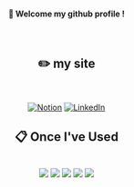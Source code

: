 <div align="center"> 

<!-- ![header](https://capsule-render.vercel.app/api?type=cylinder&color=f9bf52&height=150&section=header&text=mksoo&fontColor=000000&fontSize=70&animation=fadeIn&fontAlignY=55&desc=%20&descAlignY=62&descAlign=62) -->
  
####  :wave: Welcome my github profile ! 
   <br/>
   
## :pencil2: my site
 
  <br/>
  
[![Notion](https://img.shields.io/badge/Notion-%23000000.svg?style=for-the-badge&logo=notion&logoColor=white)](https://mksoo.notion.site/25cf2913e10846f2872ae866beac1e3c?pvs=4)
[![LinkedIn](https://img.shields.io/badge/linkedin-%230077B5.svg?style=for-the-badge&logo=linkedin&logoColor=white)](https://www.linkedin.com/in/kwangsu-mun-95681b229/)

##  :clipboard: Once I've Used 
  
 <br/>
  
<img src="https://img.shields.io/badge/python-3670A0?style=for-the-badge&logo=python&logoColor=ffdd54"/>
<img src="https://img.shields.io/badge/chatGPT-74aa9c?style=for-the-badge&logo=openai&logoColor=white"/>
<img src="https://img.shields.io/badge/MySQL-4479A1?style=for-the-badge&logo=MySQL&logoColor=white"/>
<img src="https://img.shields.io/badge/github-181717?style=for-the-badge&logo=github&logoColor=white"/>
<img src="https://img.shields.io/badge/VSCode-007ACC?style=for-the-badge&logo=VisualStudioCode&logoColor=white"/>
</div>

<!--
**mksoo/mksoo** is a ✨ _special_ ✨ repository because its `README.md` (this file) appears on your GitHub profile.

Here are some ideas to get you started:

- 🔭 I’m currently working on ...
- 🌱 I’m currently learning ...
- 👯 I’m looking to collaborate on ...
- 🤔 I’m looking for help with ...
- 💬 Ask me about ...
- 📫 How to reach me: ...
- 😄 Pronouns: ...
- ⚡ Fun fact: ...
-->
